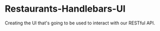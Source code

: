 # Restaurants-Handlebars-UI
Creating the UI that's going to be used to interact with our RESTful API.

